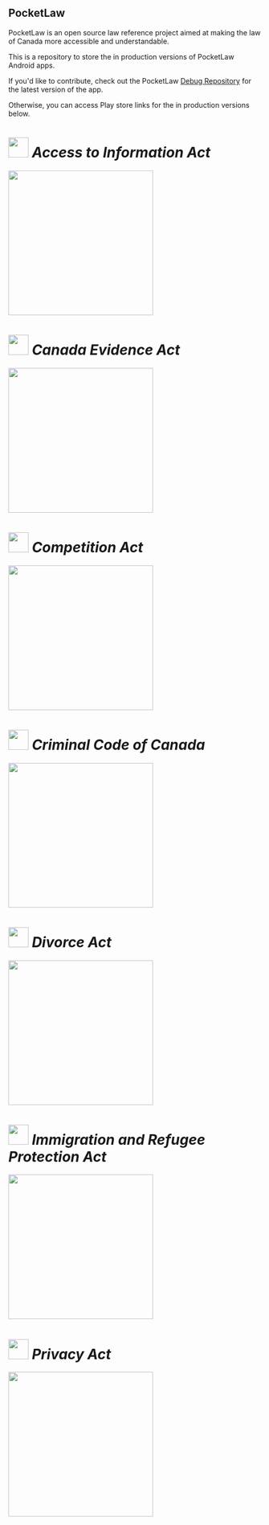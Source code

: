## PocketLaw
PocketLaw is an open source law reference project aimed at making the law of Canada more accessible and understandable.

This is a repository to store the in production versions of PocketLaw Android apps. 

If you'd like to contribute, check out the PocketLaw [Debug Repository](https://github.com/simplegr33n/pocketlaw-debug) for the latest version of the app.

Otherwise, you can access Play store links for the in production versions below.

# <img src="https://github.com/simplegr33n/pocketlaw-production/blob/master/access-to-information-act/screenshots/logos/logo.png" width="40"> <i>Access to Information Act</i>

[<img src="https://play.google.com/intl/en_us/badges/images/generic/en_badge_web_generic.png" width="288">](https://play.google.com/store/apps/details?id=org.pocketlaw.access_to_information_act)

# <img src="https://github.com/simplegr33n/pocketlaw-production/blob/master/canada-evidence-act/screenshots/logos/logo.png" width="40"> <i>Canada Evidence Act</i>

[<img src="https://play.google.com/intl/en_us/badges/images/generic/en_badge_web_generic.png" width="288">](https://play.google.com/store/apps/details?id=org.pocketlaw.competition_act)

# <img src="https://github.com/simplegr33n/pocketlaw-production/blob/master/competition-act/screenshots/logos/logo.png" width="40"> <i>Competition Act</i>

[<img src="https://play.google.com/intl/en_us/badges/images/generic/en_badge_web_generic.png" width="288">](https://play.google.com/store/apps/details?id=org.pocketlaw.canada_evidence_act)

# <img src="https://github.com/simplegr33n/pocketlaw-production/blob/master/criminal-code-of-canada/screenshots/logos/logo2.png" width="40"> <i>Criminal Code of Canada</i>

[<img src="https://play.google.com/intl/en_us/badges/images/generic/en_badge_web_generic.png" width="288">](https://play.google.com/store/apps/details?id=ca.ggolda.reference_criminal_code)

# <img src="https://github.com/simplegr33n/pocketlaw-production/blob/master/divorce-act/screenshots/logos/logo.png" width="40"> <i>Divorce Act</i>

[<img src="https://play.google.com/intl/en_us/badges/images/generic/en_badge_web_generic.png" width="288">](https://play.google.com/store/apps/details?id=org.pocketlaw.divorce_act)

# <img src="https://github.com/simplegr33n/pocketlaw-production/blob/master/immigration-and-refugee-protection-act/screenshots/logos/logo.png" width="40"> <i>Immigration and Refugee Protection Act</i>

[<img src="https://play.google.com/intl/en_us/badges/images/generic/en_badge_web_generic.png" width="288">](https://play.google.com/store/apps/details?id=org.pocketlaw.irpa)

# <img src="https://github.com/simplegr33n/pocketlaw-production/blob/master/privacy-act/screenshots/logos/logo.png" width="40"> <i>Privacy Act</i>

[<img src="https://play.google.com/intl/en_us/badges/images/generic/en_badge_web_generic.png" width="288">](https://play.google.com/store/apps/details?id=org.pocketlaw.privacy_act)











